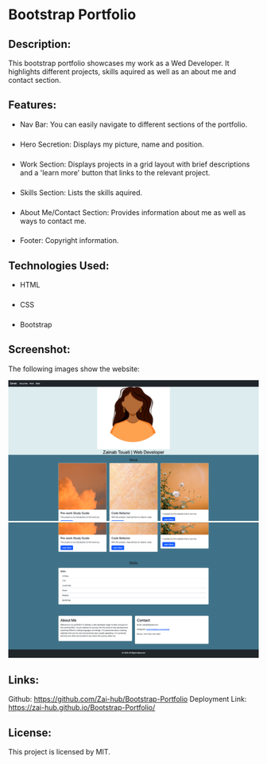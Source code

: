 # Bootstrap Portfolio 

## Description: 
This bootstrap portfolio showcases my work as a Wed Developer. It highlights different projects, skills aquired as well as an about me and contact section. 

## Features:
- Nav Bar: You can easily navigate to different sections of the portfolio.
###
- Hero Secretion: Displays my picture, name and position. 
###
- Work Section: Displays projects in a grid layout with brief descriptions and a 'learn more' button that links to the relevant project.
###
- Skills Section: Lists the skills aquired.
###
- About Me/Contact Section: Provides information about me as well as ways to contact me.
###
- Footer: Copyright information.

## Technologies Used:
- HTML
###
- CSS
###
- Bootstrap 

## Screenshot:
The following images show the website:

![Top](./images/top.png)
![Bottom](./images/bottom.png)

## Links:
Github: https://github.com/Zai-hub/Bootstrap-Portfolio
Deployment Link: https://zai-hub.github.io/Bootstrap-Portfolio/

## License:
This project is licensed by MIT. 
